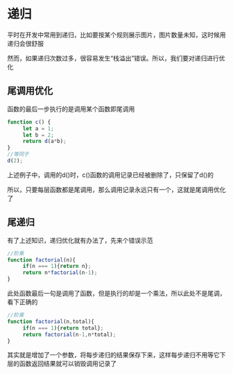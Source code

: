 # 递归

平时在开发中常用到递归，比如要按某个规则展示图片，图片数量未知，这时候用递归会很舒服

然而，如果递归次数过多，很容易发生“栈溢出”错误。所以，我们要对递归进行优化

## 尾调用优化

函数的最后一步执行的是调用某个函数即尾调用
``` javascript
function c() {
     let a = 1;
     let b = 2;
     return d(a*b);
}
//等同于
d(2);
```
上述例子中，调用的d()时，c()函数的调用记录已经被删除了，只保留了d()的

所以，只要每层函数都是尾调用，那么调用记录永远只有一个，这就是尾调用优化了

## 尾递归

有了上述知识，递归优化就有办法了，先来个错误示范
``` javascript
//阶乘
function factorial(n){
     if(n === 1){return n};
     return n*factorial(n-1);
}
```
此处函数最后一句是调用了函数，但是执行的却是一个乘法，所以此处不是尾调，看下正确的
``` javascript
//阶乘
function factorial(n,total){
     if(n === 1){return total};
     return factorial(n-1,n*total);
}
```
其实就是增加了一个参数，将每步递归的结果保存下来，这样每步递归不用等它下层的函数返回结果就可以销毁调用记录了